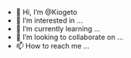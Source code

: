 - 👋 Hi, I’m @Kiogeto
- 👀 I’m interested in ...
- 🌱 I’m currently learning ...
- 💞️ I’m looking to collaborate on ...
- 📫 How to reach me ...

<!---
Kiogeto/Kiogeto is a ✨ special ✨ repository because its `README.md` (this file) appears on your GitHub profile.
You can click the Preview link to take a look at your changes.
--->
